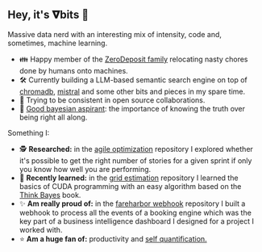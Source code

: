 ## Hey, it's 𝛁bits 👋

Massive data nerd with an interesting mix of intensity, code and, sometimes, machine learning.

- 👪 Happy member of the [ZeroDeposit family](https://github.com/ZeroDeposit) relocating nasty chores done by humans onto machines.
- 🛠️ Currently building a LLM-based semantic search engine on top of [chromadb](https://github.com/chroma-core/chroma), [mistral](https://github.com/mistralai/mistral-src) and some other bits and pieces in my spare time.
- 🐌 Trying to be consistent in open source collaborations.
- 💭 [Good bayesian aspirant](https://www.preposterousuniverse.com/blog/2016/05/09/big-picture-part-two-understanding/): the importance of knowing the truth over being right all along.

Something I:
- 🕵️ **Researched:** in the [agile optimization](https://github.com/nablabits/agile-optimization) repository I explored whether it's possible to get the right number of stories for a given sprint if only you know how well you are performing.
- 📖 **Recently learned:** in the [grid estimation](https://github.com/nablabits/cuda-grid-estimation) repository I learned the basics of CUDA programming with an easy algorithm based on the [Think Bayes](https://github.com/nablabits/ThinkBayes2/blob/master/notebooks/13-inference.ipynb) book.
- ✨ **Am really proud of:** in the [fareharbor webhook](https://github.com/nablabits/fareharbor-webhook) repository I built a webhook to process all the events of a booking engine which was the key part of a business intelligence dashboard I designed for a project I worked with.
- ⭐ **Am a huge fan of:** productivity and [self quantification.](https://quantifiedself.com/)
